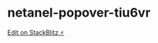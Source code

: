 # netanel-popover-tiu6vr

[Edit on StackBlitz ⚡️](https://stackblitz.com/edit/netanel-popover-tiu6vr)